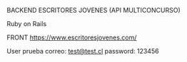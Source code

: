 BACKEND ESCRITORES JOVENES (API MULTICONCURSO)

Ruby on Rails

FRONT
https://www.escritoresjovenes.com/

User prueba correo: test@test.cl password: 123456
